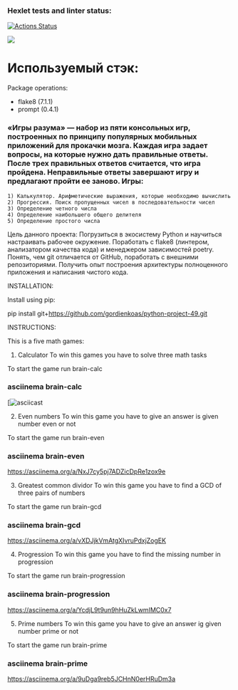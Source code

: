 ### Hexlet tests and linter status:
[![Actions Status](https://github.com/gordienkoas/python-project-49/actions/workflows/hexlet-check.yml/badge.svg)](https://github.com/gordienkoas/python-project-49/actions)

<a href="https://codeclimate.com/github/gordienkoas/python-project-49/maintainability"><img src="https://api.codeclimate.com/v1/badges/8726b1ed6c0953930392/maintainability" /></a>

# Используемый стэк:     

Package operations:
  - flake8 (7.1.1)
  - prompt (0.4.1)

### «Игры разума» — набор из пяти консольных игр, построенных по принципу популярных мобильных приложений для прокачки мозга. Каждая игра задает вопросы, на которые нужно дать правильные ответы. После трех правильных ответов считается, что игра пройдена. Неправильные ответы завершают игру и предлагают пройти ее заново. Игры:

    1) Калькулятор. Арифметические выражения, которые необходимо вычислить
    2) Прогрессия. Поиск пропущенных чисел в последовательности чисел
    3) Определение четного числа
    4) Определение наибольшего общего делителя
    5) Определение простого числа

Цель данного проекта:
Погрузиться в экосистему Python и научиться настраивать рабочее окружение. Поработать с flake8 (линтером, анализатором качества кода) и менеджером зависимостей poetry. Понять, чем git отличается от GitHub, поработать с внешними репозиториями. Получить опыт построения архитектуры полноценного приложения и написания чистого кода.

INSTALLATION:

Install using pip:

pip install git+https://github.com/gordienkoas/python-project-49.git

INSTRUCTIONS:

This is a five math games:

1. Calculator
To win this games you have to solve three math tasks

To start the game run brain-calc

### asciinema brain-calc
[![asciicast](#https://asciinema.org/a/wBzUOahFrbI5obFHs8lYBfJkp)

2. Even numbers
To win this game you have to give an answer is given number even or not

To start the game run brain-even

### asciinema brain-even

https://asciinema.org/a/NxJ7cy5pj7ADZicDpRe1zox9e
  
3. Greatest common dividor
To win this game you have to find a GCD of three pairs of numbers

To start the game run brain-gcd

### asciinema brain-gcd

https://asciinema.org/a/vXDJjkVmAtgXIvruPdxjZogEK

4. Progression
To win this game you have to find the missing number in progression

To start the game run brain-progression

### asciinema brain-progression

https://asciinema.org/a/YcdjL9t9un9hHuZkLwmIMC0x7


5. Prime numbers
To win this game you have to give an answer ig given number prime or not

To start the game run brain-prime

### asciinema brain-prime

https://asciinema.org/a/9uDga9reb5JCHnN0erHRuDm3a